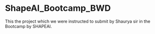 # ShapeAI_Bootcamp_BWD
This the project which we were instructed to submit by Shaurya sir in the Bootcamp by SHAPEAI.
